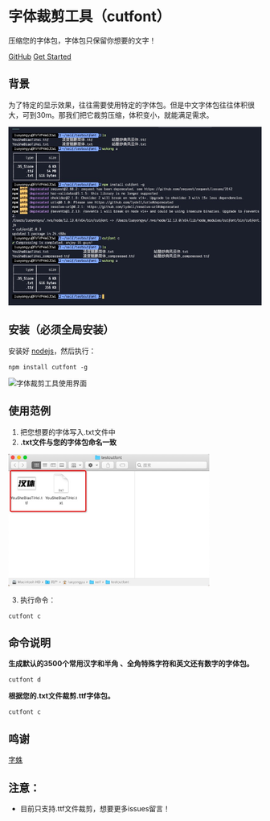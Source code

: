 # 字体裁剪工具（cutfont）

压缩您的字体包，字体包只保留你想要的文字！

[GitHub](https://github.com/Leslie-Chuan/cutfont.git)
[Get Started](#quick-start)

## 背景 

为了特定的显示效果，往往需要使用特定的字体包。但是中文字体包往往体积很大，可到30m。那我们把它裁剪压缩，体积变小，就能满足需求。

<img alt="字体裁剪工具使用界面" width="700" src="./example/use_01.jpg">

## 安装（必须全局安装）

安装好 [nodejs](http://nodejs.org)，然后执行：

``` shell
npm install cutfont -g
```
<img alt="字体裁剪工具使用界面" width="700" src="./example/use.gif">

## 使用范例
1. 把您想要的字体写入.txt文件中
2. **.txt文件与您的字体包命名一致**
<img alt="字体裁剪工具使用界面" width="400" src="./example/step1.jpg">

3. 执行命令：

``` shell
cutfont c
```

## 命令说明

 **生成默认的3500个常用汉字和半角 、全角特殊字符和英文还有数字的字体包。**
  ``` shell
  cutfont d
  ```
  **根据您的.txt文件裁剪.ttf字体包。**
  ``` shell
  cutfont c
  ```
## 鸣谢

[字蛛](https://github.com/aui/font-spider)

## 注意：
- 目前只支持.ttf文件裁剪，想要更多issues留言！